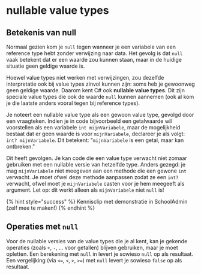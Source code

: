# nullable value types

## Betekenis van null

Normaal gezien kom je `null` tegen wanneer je een variabele van een reference type hebt zonder verwijzing naar data. Het gevolg is dat `null` vaak betekent dat er een waarde zou kunnen staan, maar in de huidige situatie geen geldige waarde is.

Hoewel value types niet werken met verwijzingen, zou dezelfde interpretatie ook bij value types zinvol kunnen zijn: soms heb je gewoonweg geen geldige waarde. Daarom kent C\# ook **nullable value types**. Dit zijn speciale value types die ook de waarde `null` kunnen aannemen \(ook al kom je die laatste anders vooral tegen bij reference types\).

Je noteert een nullable value type als een gewoon value type, gevolgd door een vraagteken. Indien je in code bijvoorbeeld een getalwaarde wil voorstellen als een variabele `int mijnVariabele`, maar de mogelijkheid bestaat dat er geen waarde is voor `mijnVariabele`, declareer je als volgt: `int? mijnVariabele`. Dit betekent: "`mijnVariabele` is een getal, maar kan ontbreken."

Dit heeft gevolgen. Je kan code die een value type verwacht niet zomaar gebruiken met een nullable versie van hetzelfde type. Anders gezegd: je mag `mijnVariabele` niet meegeven aan een methode die een gewone `int` verwacht. Je moet ofwel deze methode aanpassen zodat ze een `int?` verwacht, ofwel moet je `mijnVariabele` casten voor je hem meegeeft als argument. Let op: dit werkt alleen als `mijnVariabele` niet `null` is!

{% hint style="success" %}
Kennisclip met demonstratie in SchoolAdmin \(zelf mee te maken!\)
{% endhint %}

## Operaties met `null`

Voor de nullable versies van de value types die je al kent, kan je gekende operaties \(zoals `+`, `-`, ... voor getallen\) blijven gebruiken, maar je moet opletten. Een berekening met `null` in levert je sowieso `null` op als resultaat. Een vergelijking \(via `<=`, `<`, `>`, `>=`\) met `null` levert je sowieso `false` op als resultaat.


